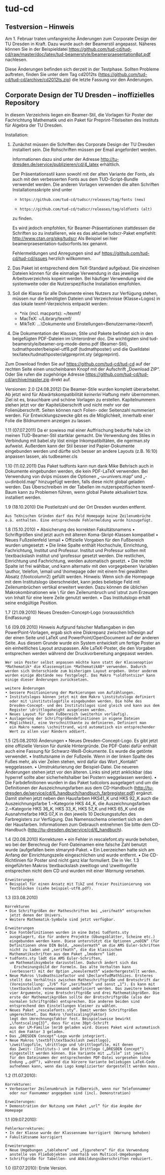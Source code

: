 tud-cd
======

Testversion – Hinweis
---------------------

Am 1. Februar traten umfangreiche Änderungen zum Corporate Design der
TU Dresden in Kraft. Dazu wurde auch der Beamerstil angepasst. Näheres
können Sie in der Beispieldatei
https://github.com/tud-cd/tud-cd/raw/master/doc/latex/tud-beamerstyle/beamerpraesentation8pt.pdf
nachlesen.

Diese Änderungen befinden sich derzeit in der Testphase. Sollten
Probleme auftreten, finden Sie unter dem Tag cd2012ts
(https://github.com/tud-cd/tud-cd/archive/cd2012ts.zip) die letzte
Fassung vor den Änderungen.

Corporate Design der TU Dresden – inoffizielles Repository
----------------------------------------------------------

In diesem Verzeichnis liegen ein Beamer-Stil, die Vorlagen für Poster
der Fachrichtung Mathematik und ein Paket für Preprint-Titelseiten des
Instituts für Algebra der TU Dresden.

Installation: 

1. Zunächst müssen die Schriften des Corporate Design der TU Dresden
   installiert sein. Die Rohschriften müssen per Email angefordert
   werden.

   Informationen dazu sind unter der Adresse 
   http://tu-dresden.de/service/publizieren/cd/4_latex
   erhältlich.

   Der Präsentationsstil kann sowohl mit der alten Variante der Fonts,
   als auch mit den verbesserten Fonts aus dem TUD-Script-Bundle
   verwendet werden. Die anderen Vorlagen verwenden die alten Schriften
   Installationsskripte sind unter 
   +     https://github.com/tud-cd/tudscr/releases/tag/fonts (neu)
   +     https://github.com/tud-cd/tudscr/releases/tag/oldfonts (alt)
   zu finden.
   
   Es wird jedoch empfohlen, für Beamer-Präsentationen stattdessen die
   Schriften so zu installieren, wie es das aktuelle tudscr-Paket
   empfiehlt: http://www.ctan.org/pkg/tudscr
   Als Beispiel sei hier beamerpraesentation-tudscrfonts.tex genannt.

   Fehlermeldungen und Anregungen sind auf https://github.com/tud-cd/tud-cd/issues herzlich willkommen.

2. Das Paket ist entsprechend dem TeX-Standard aufgebaut. Die
   einzelnen Dateien können für die einmalige Verwendung in das
   jeweilige Arbeitsverzeichnis kopeirt werden. Bei häufiger
   Verwendung wird die systemweite oder die Nutzerspezifische
   Installation empfohlen.

3. Soll die Klasse für alle Dokumente eines Nutzers zur Verfügung stehen, müssen
   nur die benötigten Dateien und Verzeichnisse (Klasse+Logos) in das lokale texmf-Verzeichnis
   entpackt werden:
   +	*nix (incl. macports): ~/texmf/
   +	MacTeX: ~/Library/texmf/
   +	MikTeX: ...\Dokumente und Einstellungen\<Benutzername>\texmf\

4. Die Dokumentation der Klassen, Stile und Pakete befindet sich in
   den beigefügten PDF-Dateien im Unterordner doc. Die wichtigsten sind
   tud-beamerstyle/beamer-org-mode-demo.pdf (Beamer-Stil), tudmathposter/beispiel-utf8.pdf
   (tudmathposter) und die Quelldatei tex/latex/tudmathposter/algpreprint.sty (algpreprint).

Zum Download finden Sie auf https://github.com/tud-cd/tud-cd auf der
rechten Seite einen unscheinbaren Knopf mit der Aufschrift „Download
ZIP“. Oder Sie rufen die zugehörige Adresse
https://github.com/tud-cd/tud-cd/archive/master.zip direkt auf.


Versionen:
2.0 (24.08.2012)
	Die Beamer-Stile wurden komplett überarbeitet. Ab jetzt wird für
	Abwärtskompatibilität *keinerlei* Haftung mehr übernommen. Ziel
	ist es, brauchbare und schöne Vorlagen zu erstellen. Kapitelnummern
	stehen jetzt vor der Kapitelüberschrift und nicht mehr vor der
	Folienüberschrift. Seiten können nach Folien- oder Seitenzahl
	nummeriert werden. Für Entwicklungszwecke gibt es die Möglichkeit,
	innerhalb einer Folie die Bildnummern anzeigen zu lassen.

1.11 (07.07.2011)
	Da er sowieso mal einer Auffrischung bedurfte habe ich meinen
	TUD-Beamer-Stil startklar gemacht. Die Verwendung des Stiles in
	Verbindung mit babel.sty löst einige Inkompatibiltäten, die
	ngerman.sty aufweist. Außerdem kann der Stil besser ind
	Papier-Dokumente eingebunden werden und dürfte sich besser an andere
	Layouts (z.B. 16:10) anpassen lassen, als tudbeamer.cls

1.10 (11.02.2011)
	Das Paket tudfonts kann nun dank Mike Behrisch auch in Dokumente
	eingebunden werden, die kein PDF-LaTeX verwenden. Bei Verwendung von
	dvips müssen die Optionen „-u+univers.map“ und „-u+dinbold.map“
	hinzugefügt werden, falls diese nicht global geladen werden. Das
	Überschreiben im der Tabellen im nutzerspezifischen texmf-Baum kann
	zu Problemen führen, wenn global Pakete aktualisiert bzw. installiert
	werden.

1.9 (18.10.2010)
	Die Postleitzahl und der Ort Dresden wurden entfernt.

	Aus TeXnischen Gründen darf das Feld Homepage keine Zeilenumbrüche
	o.ä. enthalten. Eine entsprechende Fehlermeldung wurde hinzugefügt.

1.8 (15.10.2010)
	• Absicherung des korrekten Fakultätsnamens
	• Schriftgrößen sind jetzt auch mit älteren Koma-Skript-Klassen
	  kompatibel
	• Neues Fußzeilenfeld \email
	• Offizielle Vorgaben für den Fußbereich wurden umgesetzt:
		• Die linke Spalte enthält Hochschule, Einrichtung,
		  Fachrichtung, Institut und Professur. 
		  Institut und Professur sollten mit \textbackslash institut
		  und \professur gesetzt werden. Die restlichen, Einrichtung
                  und Fachrichtung, werden automatisch gesetzt.
		• Die rechte Spalte ist frei wählbar, und kann alternativ mit
		  den vorgegebenen Variablen \author, \telefon, \email und
		  \homepage oder mit einem frei gewählten Absatz
		  (\footcolumn2) gefüllt werden.
		Hinweis: Wenn sich die Homepage mit dem Institutslogo
		  überschneidet, kann jedes beliebige Feld mit Zeilenumbrüchen
		  vertikal erweitert werden. Dazu können die üblichen
		  Makrokombinationen wie \\ für den Zeilenumbruch und \strut
		  zum Erzeugen von Inhalt für eine leere Zeile genutzt werden.
	• Das Institutslogo erhält seine endgültige Position.


1.7 (21.09.2010)
	Neues Dresden-Concept-Logo (voraussichtlich Endfassung)

1.6 (09.09.2010)
    Hinweis
	Aufgrund falscher Maßangaben in den PowerPoint-Vorlagen, ergab sich
	eine Diskrepanz zwischen InDesign auf der einen Seite und LaTeX und
	PowerPoint/OpenDocument auf der anderen Seite. Aus diesem Grunde wurde
	ein System entwickelt um fertige Poster an ein einheitliches Layout
	anzupassen. Alle LaTeX-Poster, die den Vorgaben entsprechen werden
	während der Druckvorbereitung angepasst werden.
	
	Wer sein Poster selbst anpassen möchte kann statt der Klassenoption
	*Mathematik* die Klassenoption *MathematikA0* verwenden. Dadurch
	werden sich Unterschiede zum bisherigen Layout ergeben. Unter anderem
	wurden einige Abstände neu festgelegt. Das Makro *\oldfontsize* kann
	einige dieser Änderungen zurücksetzen.

    weitere Änderungen
	• bessere Positionierung der Markierungen von Aufzählungen.
	• Institutslogos können jetzt mit dem Makro \institutslogo definiert
	  oder mit \institutslogofile eingebunden werden. Die höhe des
	  Dresden-Concept- und des Institutslogos sind gleich und kann aus dem
	  Register \drittlogoheight ausgelesen werden.
	• Neues Layout für den Fußbereich (weiterhin vorläufig).
	• Auslagerung der Schriftgrößendefinitionen in eigene Dateien
	• Möglichkeit, eine Verschnittkante zu definieren. Definiert man
	  ein Makro namens \schnittrand, wird automatisch ein entsprechender
	  Wert zu allen vier Rändern addiert. 

1.5 (25.08.2010)
    Änderungen
	• Neues Dresden-Concept-Logo. Es gibt jetzt eine offizielle Version
	  für dunkle Hintergründe. Die PDF-Datei dafür enthält auch eine
	  Fassung für Schwarz-Weiß-Dokumente. Es wurde die getönte verwendet.
	• Institutsname in der Fußzeile. Wenn in der linken Spalte des Fußes
	  mehr, als vier Zeilen stehen, wird dafür das Wort „Kontakt“
	  weggelassen.
	• Umstrukturierung der Beispiel-Datei. Die neueren Änderungen
	  stehen jetzt vor den älteren. Links sind jetzt anklickbar (das
	  hyperref sollte aber sicherheitshalber bei Postern weggelassen
	  werden).
	• Die Farbdefinitionen wurden in das Paket tudcolors ausgelagert und
	  um die Definitionen der Auszeichnungsfarben aus dem CD-Handbuch
	  (http://tu-dresden.de/service/cd/6_handbuch/handbuch_farbregister.pdf)
	  ergänzt.
	  Damit stehen jetzt neben den Hausfarben HKS41_K und HKS 92_K auch
	  die Auszeichnungsfarbe 1.~Kategorie HKS 44_K, die
	  Auszeichnungsfarben 2.~Kategorie HKS 36_K, HKS 33_K, HKS 57_K und
	  HKS 65_K und die Ausnahmefarbe HKS 07_K in den jeweils 10
	  Deckungsstufen des Farbregisters zur Verfügung. Das Namensschema
	  orientiert sich an dem der Hausfarben.
  	  Informationen zum Gebrauch entnehmen Sie bitte dem CD-Handbuch
	  (http://tu-dresden.de/service/cd/6_handbuch).

1.4 (20.08.2010)
    Korrekturen
	• ein Fehler in rescalefont.sty wurde behoben, wo bei der
	  Berechnug der Font-Dateinamen eine falsche Zahl benutzt wurde
	  (aufgefallen beim stmaryrd-Paket.
 	• Ein Leerzeichen hatte sich am Anfang der Einrichtungszeile
 	  eingeschlichen und wurde entfernt.
 	• Die CD-Richtlinien für Poster sind nicht ganz klar
 	  formuliert. Die in Ver. 1.3 eingeführten Makros \textbackslash
	  zweitlogo und \zweitlogofile entsprechen nicht dem
 	  CD und wurden mit einer *Warnung* versehen.
    
    Erweiterungen
	• Beispiel für einen Ansatz mit TikZ und freier Positionierung von
	  Textblöcken (siehe beispiel-utf8.pdf).

1.3 (03.08.2010)

    Korrekturen
	• Die Schriftgrößen der Matheschriften bei „serifmath“ entsprechen
	  jetzt denen der Univers.
	• Weitere Mathematik-Symbole sind jetzt verfügbar.

    Erweiterungen
	• Die Fontdefinitionen wurden in eine Datei tudfonts.sty
	  ausgelagert, die für andere Projekte (Übungsblätter, Scheine etc.)
	  eingebunden werden kann. Diese unterstützt die Optionen „noDIN“ (für 
	  Definitionen ohne DIN Bold, „noeulermath“ um die AMS Euler-Schriften
	  nicht zu laden und „serifmath“, die die klassischen
	  Mathematikschriften aus dem Paket „lmodern“ lädt.
	• tudfonts.sty lädt die AMS Euler-Schriften,
	  um Mathematiksymbole darzustellen. Dadurch ändert sich das
	    Erscheinungsbild der Formeln. Das alte Verhalten kann
	  (verbessert) mit der Option „noeulermath“ wiederhergestellt werden.
	• Neue Makros \tudmathsizefactor und \DeclareTudMathSizes. Ersteres
	  stellt das Verhältnis zwischen Matheschriftgröße und Brotschrift dar
	  (Voreinstellung: „7/6“ für „serifmath“ und sonst „1“). Es kann mit
	  \textbackslash renewcommand umdefiniert werden. Das zweitere bekommt
	  vier Argumente, eine Brotschriftgröße und drei Mathematikgrößen. Die
	  erste der Mathematikgrößen sollte der Brotschriftgröße (also der
	  normalen Schriftgröße) entsprechen. Die anderen beiden sind
	  entsprechend den Einstellungen kleiner zu wählen.
	• Neues Paket „rescalefonts.sty“. Damit werden Schriftgrößen
	  umgerechtnet. Das Makro \fontscaling{Faktor}
	  legt den Umrechnungsfaktor fest. Beispielsweise bewirkt
	  „\fontscaling{3}“, dass für eine 30pt-Schrift
	  aus der LM-Familie lmr10 geladen wird. Dieses Paket wird automatisch
	  mit dem Faktor 3 geladen.
	• Das „DRESDEN Concept“-Logo wurde integriert.
	• Neue Makros \textbf{\textbackslash zweitlogo},
	  \zweitlogofile, \drittlogo und \drittlogofile, mit denen
	  das Zweit- (Instituts-) und das Drittlogo („DRESDEN Concept“)
	  eingestellt werden können. Die Variante mit „…file“ ist jeweils
	  für den Dateinamen der entsprechenden PDF-Datei vorgesehen (ohne
	  Endung „.pdf“), während die kürzere Variante beliebigen LaTeX-Code
	  aufnehmen kann, wenn das Logo komplizierter dargestellt werden muss.


1.2 (11.07.2010):

    Korrekturen:
	• Verbesserter Zeilenumbruch im Fußbereich, wenn nur Telefonnummer 
	  oder nur Faxnummer angegeben sind (incl. Demonstration)

    Erweiterungen:
	• Demonstration der Nutzung vom Paket „url“ für die Angabe der Homepage


1.1 (09.07.2010): 

    Fehlerkorrekturen:
	• In der Klasse wurde der Klassenname korrigiert (Warnung behoben)
	• Fakultätsname korrigiert

    Erweiterungen:
	• Neue Umgebungen „tablehere“ und „figurehere“ für die Verwendung
	  anstelle von Fließobjekten innerhalb von Multicol-Umgebungen
	• Schriftgröße für Tabellen- und Abbildungsüberschriften reduziert.

1.0 (07.07.2010): Erste Version.
